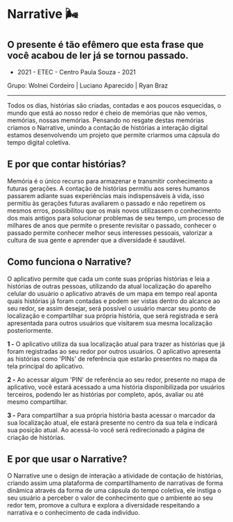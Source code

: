 # Narrative :wind_face:

## O presente é tão efêmero que esta frase que você acabou de ler já se tornou passado.

- 2021 - ETEC - Centro Paula Souza - 2021

Grupo: Wolnei Cordeiro | Luciano Aparecido | Ryan Braz

---

Todos os dias, histórias são criadas, contadas e aos poucos esquecidas, o mundo que está ao nosso redor é cheio de memórias que não vemos, memórias, nossas memórias. Pensando no resgate destas memórias criamos o Narrative, unindo a contação de histórias a interação digital estamos desenvolvendo um projeto que permite criarmos uma cápsula do tempo digital coletiva.

## E por que contar histórias?

Memória é o único recurso para armazenar e transmitir conhecimento a futuras gerações. A contação de histórias permitiu aos seres humanos passarem adiante suas experiências mais indispensáveis à vida, isso permitiu às gerações futuras avaliarem o passado e não repetirem os mesmos erros, possibilitou que os mais novos utilizassem o conhecimento dos mais antigos para solucionar problemas de seu tempo, um processo de milhares de anos que permite o presente revisitar o passado, conhecer o passado permite conhecer melhor seus interesses pessoais, valorizar a cultura de sua gente e aprender que a diversidade é saudável.

## Como funciona o Narrative?

O aplicativo permite que cada um conte suas próprias histórias e leia a histórias de outras pessoas, utilizando da atual localização do aparelho celular do usuário o aplicativo através de um mapa em tempo real aponta quais histórias já foram contadas e podem ser vistas dentro do alcance ao seu redor, se assim desejar, será possível o usuário marcar seu ponto de localização e compartilhar sua própria história, que será registrada e será apresentada para outros usuários que visitarem sua mesma localização posteriormente.

**1 -** O aplicativo utiliza da sua localização atual para trazer as histórias que já foram registradas ao seu redor por outros usuários. O aplicativo apresenta as histórias como 'PINs' de referência que estarão presentes no mapa da tela principal do aplicativo.

**2 -** Ao acessar algum 'PIN' de referência ao seu redor, presente no mapa de aplicativo, você estará acessado a uma história disponibilizada por usuários terceiros, podendo ler as histórias por completo, após, avaliar ou até mesmo compartilhar.

**3 -** Para compartilhar a sua própria história basta acessar o marcador da sua localização atual, ele estará presente no centro da sua tela e indicará sua posição atual. Ao acessá-lo você será redirecionado a página de criação de histórias.

## E por que usar o Narrative?

O Narrative une o design de interação a atividade de contação de histórias, criando assim uma plataforma de compartilhamento de narrativas de forma dinâmica através da forma de uma cápsula do tempo coletiva, ele instiga o seu usuário a perceber o valor de conhecimento que o ambiente ao seu redor tem, promove a cultura e explora a diversidade respeitando a narrativa e o conhecimento de cada indivíduo.

